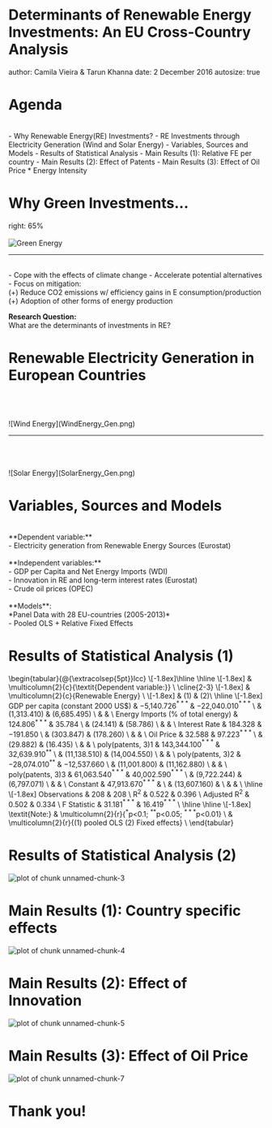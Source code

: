 Determinants of Renewable Energy Investments: An EU Cross-Country Analysis
========================================================
author: Camila Vieira & Tarun Khanna
date: 2 December 2016
autosize: true

Agenda
========================================================
<br>
- Why Renewable Energy(RE) Investments? 
- RE Investments through Electricity Generation (Wind and Solar Energy)
- Variables, Sources and Models
- Results of Statistical Analysis
- Main Results (1): Relative FE per country
- Main Results (2): Effect of Patents
- Main Results (3): Effect of Oil Price * Energy Intensity

Why Green Investments...
========================================================
right: 65%
<br>
<br>
![Green Energy](Renewable_Energy_on_the_Grid.png)

***
<br>
- Cope with the effects of climate change
- Accelerate potential alternatives
- Focus on mitigation: 
<br>(+) Reduce CO2 emissions w/ efficiency gains in E consumption/production
<br>(+) Adoption of other forms of energy production

**Research Question:**
<br>
What are the determinants of investments in RE?

Renewable Electricity Generation in European Countries
========================================================
<br>
<br>
<br>
![Wind Energy](WindEnergy_Gen.png)

***
<br>
<br>
<br>
![Solar Energy](SolarEnergy_Gen.png)


Variables, Sources and Models 
========================================================
<br>
**Dependent variable:**
<br> - Electricity generation from 
Renewable Energy Sources (Eurostat)
<br>
<br>
**Independent variables:** 
<br> - GDP per Capita and Net Energy Imports (WDI)
<br>- Innovation in RE and long-term interest rates (Eurostat)
<br>- Crude oil prices (OPEC)
<br>
<br>
**Models**:
<br>*Panel Data with 28 EU-countries (2005-2013)*
<br> - Pooled OLS + Relative Fixed Effects


Results of Statistical Analysis (1)
========================================================




\begin{tabular}{@{\extracolsep{5pt}}lcc} 
\\[-1.8ex]\hline 
\hline \\[-1.8ex] 
 & \multicolumn{2}{c}{\textit{Dependent variable:}} \\ 
\cline{2-3} 
\\[-1.8ex] & \multicolumn{2}{c}{Renewable Energy} \\ 
\\[-1.8ex] & (1) & (2)\\ 
\hline \\[-1.8ex] 
 GDP per capita (constant 2000 US$) & $-$5,140.726$^{***}$ & $-$22,040.010$^{***}$ \\ 
  & (1,313.410) & (6,685.495) \\ 
  & & \\ 
 Energy Imports (% of total energy) & 124.806$^{***}$ & 35.784 \\ 
  & (24.141) & (58.786) \\ 
  & & \\ 
 Interest Rate & 184.328 & $-$191.850 \\ 
  & (303.847) & (178.260) \\ 
  & & \\ 
 Oil Price & 32.588 & 97.223$^{***}$ \\ 
  & (29.882) & (16.435) \\ 
  & & \\ 
 poly(patents, 3)1 & 143,344.100$^{***}$ & 32,639.910$^{**}$ \\ 
  & (11,138.510) & (14,004.550) \\ 
  & & \\ 
 poly(patents, 3)2 & $-$28,074.010$^{**}$ & $-$12,537.660 \\ 
  & (11,001.800) & (11,162.880) \\ 
  & & \\ 
 poly(patents, 3)3 & 61,063.540$^{***}$ & 40,002.590$^{***}$ \\ 
  & (9,722.244) & (6,797.071) \\ 
  & & \\ 
 Constant & 47,913.670$^{***}$ &  \\ 
  & (13,607.160) &  \\ 
  & & \\ 
\hline \\[-1.8ex] 
Observations & 208 & 208 \\ 
R$^{2}$ & 0.522 & 0.396 \\ 
Adjusted R$^{2}$ & 0.502 & 0.334 \\ 
F Statistic & 31.181$^{***}$ & 16.419$^{***}$ \\ 
\hline 
\hline \\[-1.8ex] 
\textit{Note:}  & \multicolumn{2}{r}{$^{*}$p$<$0.1; $^{**}$p$<$0.05; $^{***}$p$<$0.01} \\ 
 & \multicolumn{2}{r}{(1) pooled OLS (2) Fixed effects} \\ 
\end{tabular} 

Results of Statistical Analysis (2)
========================================================

![plot of chunk unnamed-chunk-3](Presentation_FinalProject-figure/unnamed-chunk-3-1.png)



Main Results (1): Country specific effects
========================================================

![plot of chunk unnamed-chunk-4](Presentation_FinalProject-figure/unnamed-chunk-4-1.png)

Main Results (2): Effect of Innovation
========================================================

![plot of chunk unnamed-chunk-5](Presentation_FinalProject-figure/unnamed-chunk-5-1.png)

Main Results (3): Effect of Oil Price 
========================================================



![plot of chunk unnamed-chunk-7](Presentation_FinalProject-figure/unnamed-chunk-7-1.png)

Thank you!
========================================================



